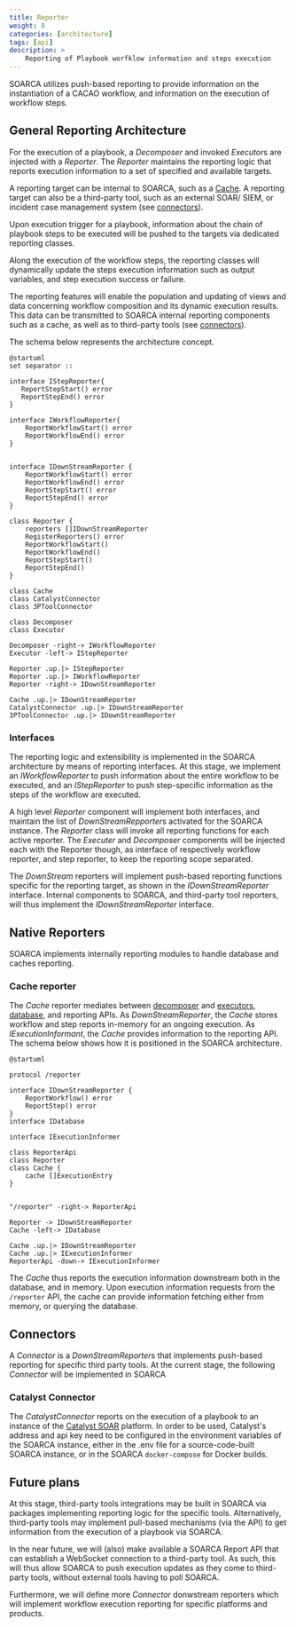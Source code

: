 ```yaml
---
title: Reporter
weight: 8
categories: [architecture]
tags: [api]
description: >
    Reporting of Playbook worfklow information and steps execution
---
```


SOARCA utilizes push-based reporting to provide information on the instantiation of a CACAO workflow, and information on the execution of workflow steps.


## General Reporting Architecture

For the execution of a playbook, a *Decomposer* and invoked *Executor*s are injected with a *Reporter*. The *Reporter* maintains the reporting logic that reports execution information to a set of specified and available targets.

A reporting target can be internal to SOARCA, such as a [Cache](#cache-reporter). A reporting target can also be a third-party tool, such as an external SOAR/ SIEM, or incident case management system (see [connectors](https://cossas.github.io/SOARCA/docs/core-components/connectors/)).

Upon execution trigger for a playbook, information about the chain of playbook steps to be executed will be pushed to the targets via dedicated reporting classes.

Along the execution of the workflow steps, the reporting classes will dynamically update the steps execution information such as output variables, and step execution success or failure.

The reporting features will enable the population and updating of views and data concerning workflow composition and its dynamic execution results. This data can be transmitted to SOARCA internal reporting components such as a cache, as well as to third-party tools (see [connectors](#connectors)).

The schema below represents the architecture concept.


```plantuml
@startuml
set separator ::

interface IStepReporter{
   ReportStepStart() error
   ReportStepEnd() error
}

interface IWorkflowReporter{
    ReportWorkflowStart() error
    ReportWorkflowEnd() error
}


interface IDownStreamReporter {
    ReportWorkflowStart() error
    ReportWorkflowEnd() error
	ReportStepStart() error
	ReportStepEnd() error
}

class Reporter {
    reporters []IDownStreamReporter
    RegisterReporters() error
    ReportWorkflowStart()
    ReportWorkflowEnd()
    ReportStepStart()
    ReportStepEnd()
}

class Cache
class CatalystConnector
class 3PToolConnector

class Decomposer
class Executor

Decomposer -right-> IWorkflowReporter
Executor -left-> IStepReporter

Reporter .up.|> IStepReporter
Reporter .up.|> IWorkflowReporter
Reporter -right-> IDownStreamReporter

Cache .up.|> IDownStreamReporter
CatalystConnector .up.|> IDownStreamReporter
3PToolConnector .up.|> IDownStreamReporter

```

### Interfaces

The reporting logic and extensibility is implemented in the SOARCA architecture by means of reporting interfaces. At this stage, we implement an *IWorkflowReporter* to push information about the entire workflow to be executed, and an *IStepReporter* to push step-specific information as the steps of the workflow are executed.

A high level *Reporter* component will implement both interfaces, and maintain the list of *DownStreamRepporter*s activated for the SOARCA instance. The *Reporter* class will invoke all reporting functions for each active reporter. The *Executer* and *Decomposer* components will be injected each with the Reporter though, as interface of respectively workflow reporter, and step reporter, to keep the reporting scope separated.

The *DownStream* reporters will implement push-based reporting functions specific for the reporting target, as shown in the *IDownStreamReporter* interface. Internal components to SOARCA, and third-party tool reporters, will thus implement the *IDownStreamReporter* interface.

## Native Reporters

SOARCA implements internally reporting modules to handle database and caches reporting.

### Cache reporter

The *Cache* reporter mediates between [decomposer](https://cossas.github.io/SOARCA/docs/core-components/decomposer/) and [executors](https://cossas.github.io/SOARCA/docs/core-components/executer/), [database](https://cossas.github.io/SOARCA/docs/core-components/database/), and reporting APIs. As *DownStreamReporter*, the *Cache* stores workflow and step reports in-memory for an ongoing execution. As *IExecutionInformant*, the *Cache* provides information to the reporting API. The schema below shows how it is positioned in the SOARCA architecture.

```plantuml
@startuml

protocol /reporter

interface IDownStreamReporter {
    ReportWorkflow() error
	ReportStep() error
}
interface IDatabase

interface IExecutionInformer

class ReporterApi
class Reporter
class Cache {
    cache []ExecutionEntry
}


"/reporter" -right-> ReporterApi

Reporter -> IDownStreamReporter
Cache -left-> IDatabase

Cache .up.|> IDownStreamReporter
Cache .up.|> IExecutionInformer
ReporterApi -down-> IExecutionInformer

```

The *Cache* thus reports the execution information downstream both in the database, and in memory. Upon execution information requests from the `/reporter` API, the cache can provide information fetching either from memory, or querying the database.


## Connectors 

A *Connector* is a *DownStreamReporter*s that implements push-based reporting for specific third party tools. At the current stage, the following *Connector* will be implemented in SOARCA

### Catalyst Connector
The *CatalystConnector* reports on the execution of a playbook to an instance of the [Catalyst SOAR](https://catalyst.security-brewery.com) platform. In order to be used, Catalyst's address and api key need to be configured in the environment variables of the SOARCA instance, either in the .env file for a source-code-built SOARCA instance, or in the SOARCA `docker-compose` for Docker builds.


## Future plans

At this stage, third-party tools integrations may be built in SOARCA via packages implementing reporting logic for the specific tools. Alternatively, third-party tools may implement pull-based mechanisms (via the API) to get information from the execution of a playbook via SOARCA.

In the near future, we will (also) make available a SOARCA Report API that can establish a WebSocket connection to a third-party tool. As such, this will thus allow SOARCA to push execution updates as they come to third-party tools, without external tools having to poll SOARCA.

Furthermore, we will define more *Connector* donwstream reporters which will implement workflow execution reporting for specific platforms and products. 
